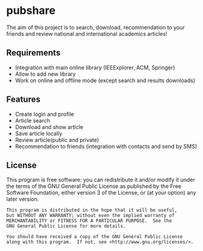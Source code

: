 pubshare
========

The aim of this project is to search, download, recommendation to your friends and review national and international academics articles!

Requirements
------------

* Integration with main online library (IEEExplorer, ACM, Springer)
* Allow to add new library
* Work on online and offline mode (except search and results downloads)

Features
-------

* Create login and profile
* Article search
* Download and show article
* Save article locally
* Review article(public and private)
* Recommendation to friends (integration with contacts and send by SMS)

License
-------

   This program is free software: you can redistribute it and/or modify
   it under the terms of the GNU General Public License as published by
   the Free Software Foundation, either version 3 of the License, or
   (at your option) any later version.

    This program is distributed in the hope that it will be useful,
    but WITHOUT ANY WARRANTY; without even the implied warranty of
    MERCHANTABILITY or FITNESS FOR A PARTICULAR PURPOSE.  See the
    GNU General Public License for more details.

    You should have received a copy of the GNU General Public License
    along with this program.  If not, see <http://www.gnu.org/licenses/>.

